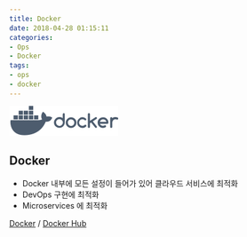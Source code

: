 ```yaml
---
title: Docker
date: 2018-04-28 01:15:11
categories:
- Ops
- Docker
tags:
- ops
- docker
---
```

![](/images/docker/brand-full.svg)

## Docker

 - Docker 내부에 모든 설정이 들어가 있어 클라우드 서비스에 최적화
 - DevOps 구현에 최적화
 - Microservices 에 최적화

[Docker](https://www.docker.com/) / [Docker Hub](https://hub.docker.com/)